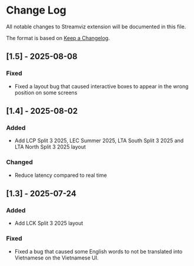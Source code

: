 # Change Log
All notable changes to Streamviz extension will be documented in this file.
 
The format is based on [Keep a Changelog](http://keepachangelog.com/).
 
## [1.5] - 2025-08-08
 
### Fixed
 
- Fixed a layout bug that caused interactive boxes to appear in the wrong position on some screens
 
## [1.4] - 2025-08-02
 
### Added
- Add LCP Split 3 2025, LEC Summer 2025, LTA South Split 3 2025 and LTA North Split 3 2025 layout
   
### Changed
- Reduce latency compared to real time

## [1.3] - 2025-07-24
 
### Added
- Add LCK Split 3 2025 layout
   
### Fixed
- Fixed a bug that caused some English words to not be translated into Vietnamese on the Vietnamese UI.